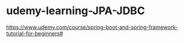 # udemy-learning-JPA-JDBC

https://www.udemy.com/course/spring-boot-and-spring-framework-tutorial-for-beginners#
